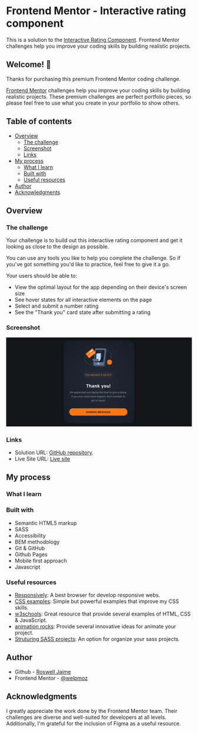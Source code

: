 # Frontend Mentor - Interactive rating component

This is a solution to the [Interactive Rating Component](https://www.frontendmentor.io/challenges/interactive-rating-component-koxpeBUmI). Frontend Mentor challenges help you improve your coding skills by building realistic projects. 

## Welcome! 👋

Thanks for purchasing this premium Frontend Mentor coding challenge.

[Frontend Mentor](https://www.frontendmentor.io) challenges help you improve your coding skills by building realistic projects. These premium challenges are perfect portfolio pieces, so please feel free to use what you create in your portfolio to show others.

## Table of contents

- [Overview](#overview)
  - [The challenge](#the-challenge)
  - [Screenshot](#screenshot)
  - [Links](#links)
- [My process](#my-process)
  - [What I learn](#what-i-learn)
  - [Built with](#built-with)
  - [Useful resources](#useful-resources)
- [Author](#author)
- [Acknowledgments](#acknowledgments)

## Overview

### The challenge

Your challenge is to build out this interactive rating component and get it looking as close to the design as possible.

You can use any tools you like to help you complete the challenge. So if you've got something you'd like to practice, feel free to give it a go.

Your users should be able to:

- View the optimal layout for the app depending on their device's screen size
- See hover states for all interactive elements on the page
- Select and submit a number rating
- See the "Thank you" card state after submitting a rating

### Screenshot

![](./solution.png)

### Links

- Solution URL: [GitHub repository](https://github.com/welpmoz/interactive-rating-component).
- Live Site URL: [Live site](https://welpmoz.github.io/interactive-rating-component/)

## My process

### What I learn

### Built with

- Semantic HTML5 markup
- SASS
- Accessibility
- BEM methodology
- Git & GitHub
- Github Pages
- Mobile first approach
- Javascript

### Useful resources

- [Responsively](https://responsively.app/): A best browser for develop responsive webs.
- [CSS examples](https://github.com/lsvekis/HTML-CSS-Exercises-Book): Simple but powerful examples that improve my CSS skills.
- [w3schools](https://www.w3schools.com): Great resource that provide several examples of HTML, CSS & JavaScript.
- [animation rocks](https://cssanimation.rocks/): Provide several innovative ideas for animate your project.
- [Struturing SASS projects](https://www.youtube.com/watch?v=LVXUTvJnFYQ): An option for organize your sass projects.

## Author

- Github - [Roswell Jaime](https://github.com/welpmoz)
- Frontend Mentor - [@welpmoz](https://www.frontendmentor.io/profile/welpmoz)

## Acknowledgments

I greatly appreciate the work done by the Frontend Mentor team. Their challenges are diverse and well-suited for developers at all levels. Additionally, I'm grateful for the inclusion of Figma as a useful resource.